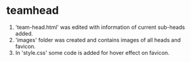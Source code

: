 # teamhead
1. 'team-head.html' was edited with information of current sub-heads added.
2. 'images' folder was created and contains images of all heads and favicon.
3. In 'style.css' some code is added for hover effect on favicon. 
